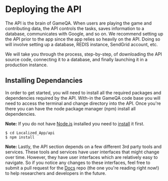 # Deploying the API

The API is the brain of GameQA. When users are playing the game and contributing data, the API controls the tasks, saves information to a database, communicates with Google, and so on. We recommend setting up the API prior to the app since the app relies so heavily on the API. Doing so will involve setting up a database, REDIS instance, SendGrid account, etc.

We will take you through the process, step-by-step, of downloading the API source code, connecting it to a database, and finally launching it in a production instance.

## Installing Dependancies

In order to get started, you will need to install all the required packages and dependencies required by the API. With-in the GameQA code base you will need to access the terminal and change directory into the API. Once you're there you can have the node package manager (npm) install all dependencies. 

**Note:** If you do not have [Node.js](https://nodejs.org/) installed you need to [install](https://nodejs.org/en/download) it first.

```
$ cd Localized_App/api
$ npm install
```

**Note:** Lastly, the API section depends on a few different 3rd party tools and services. These tools and services have user interfaces that might change over time. However, they have user interfaces which are relatively easy to navigate. So if you notice any changes to these interfaces, feel free to submit a pull request for the [Docs](https://github.com/gameqa/docs) repo (the one you're reading right now!) to help researchers and developers in the future.